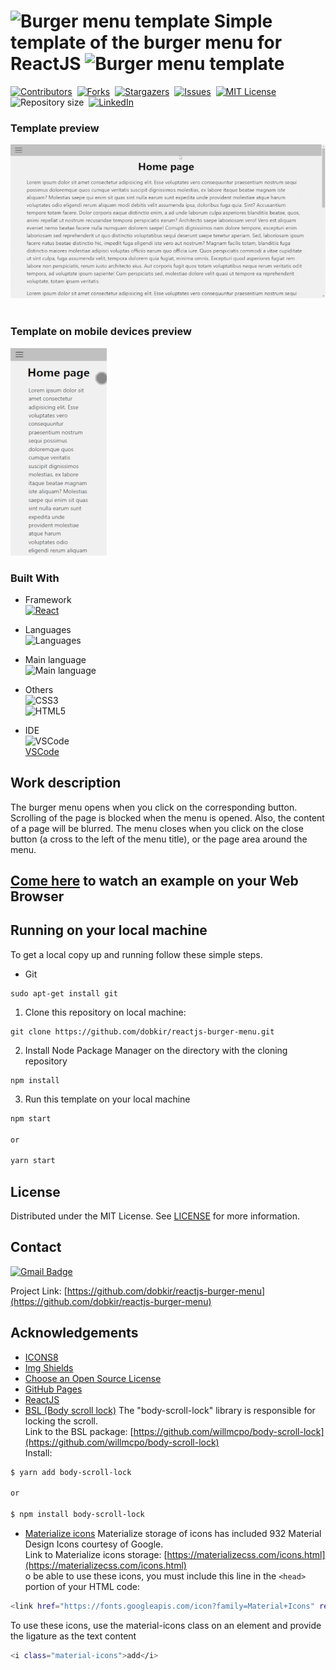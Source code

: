 # ![Burger menu template](https://img.icons8.com/material-outlined/24/000000/menu--v3.png) Simple template of the burger menu for ReactJS ![Burger menu template](https://img.icons8.com/material-outlined/24/000000/menu--v3.png)

[![Contributors][contributors-shield]][contributors-url]&nbsp;
[![Forks][forks-shield]][forks-url]&nbsp;
[![Stargazers][stars-shield]][stars-url]&nbsp;
[![Issues][issues-shield]][issues-url]&nbsp;
[![MIT License][license-shield]][license-url]&nbsp;
![Repository size][repo-size-shield]&nbsp;
[![LinkedIn][linkedin-shield]][linkedin-url]

### Template preview
![ The trailer of the Burger menu template][product-screenshot]&nbsp;

### Template on mobile devices preview
![ The trailer of the Burger menu template on mobile devices][product-screenshot-mobile_devices]

<!-- TOOLS -->
### Built With

- Framework<br>
[![React](https://img.shields.io/badge/React-282c34?style=for-the-badge&logo=React&logoColor=61dafb)](https://reactjs.org/)

- Languages<br>
![Languages][languages-shield]

- Main language<br>
![Main language][main-language-shield]

- Others<br>
![CSS3](https://img.shields.io/badge/CSS3-9.9%25-563d7c?logo=CSS3&logoColor=fff&style=for-the-badge)<br>
![HTML5](https://img.shields.io/badge/HTML5-2.0%25-e34c26?logo=HTML5&logoColor=e34c26&style=for-the-badge)

- IDE<br>
![VSCode](https://img.icons8.com/color/48/000000/visual-studio-code-2019.png)<br>
 [VSCode](https://code.visualstudio.com/)

<!-- WORK DESCRIPTION -->
## Work description

The burger menu opens when you click on the corresponding button. 
Scrolling of the page is blocked when the menu is opened. Also, the content of a page will be blurred.
The menu closes when you click on the close button (a cross to the left of the menu title), or the page area around the menu.

## [Come here](https://modal-window-react.herokuapp.com/) to watch an example on your Web Browser

<!-- GETTING STARTED -->
## Running on your local machine
To get a local copy up and running follow these simple steps.

- Git
```
sudo apt-get install git
```

1. Clone this repository on local machine:
```
git clone https://github.com/dobkir/reactjs-burger-menu.git
```

2. Install Node Package Manager on the directory with the cloning repository
```
npm install
```

3. Run this template on your local machine
```sh
npm start

or

yarn start
```

<!-- LICENSE -->
## License

Distributed under the MIT License. See [LICENSE](license.txt) for more information.


<!-- CONTACT -->
## Contact

[![Gmail Badge](https://img.shields.io/badge/Gmail-d14836?style=for-the-badge&logo=Gmail&logoColor=white&link=mailto:p.kirillov2020@gmail.com)](mailto:p.kirillov2020@gmail.com)

Project Link: [https://github.com/dobkir/reactjs-burger-menu](https://github.com/dobkir/reactjs-burger-menu)

<!-- ACKNOWLEDGEMENTS -->
## Acknowledgements
- [ICONS8](https://icons8.com/)
- [Img Shields](https://shields.io)
- [Choose an Open Source License](https://choosealicense.com)
- [GitHub Pages](https://pages.github.com)
- [ReactJS](https://github.com/facebook/react/)
- [BSL (Body scroll lock)](https://github.com/willmcpo/body-scroll-lock)
The "body-scroll-lock" library is responsible for locking the scroll.<br> 
Link to the BSL package: [https://github.com/willmcpo/body-scroll-lock](https://github.com/willmcpo/body-scroll-lock)<br>
Install:
```sh
$ yarn add body-scroll-lock

or

$ npm install body-scroll-lock
```
- [Materialize icons](https://materializecss.com/icons.html)
Materialize storage of icons has included 932 Material Design Icons courtesy of Google.<br>
Link to Materialize icons storage: [https://materializecss.com/icons.html](https://materializecss.com/icons.html)<br>
o be able to use these icons, you must include this line in the `<head>` portion of your HTML code:
```sh
<link href="https://fonts.googleapis.com/icon?family=Material+Icons" rel="stylesheet">
```
To use these icons, use the material-icons class on an element and provide the ligature as the text content
```sh
<i class="material-icons">add</i>
```

<!-- MARKDOWN LINKS & IMAGES -->
<!-- https://www.markdownguide.org/basic-syntax/#reference-style-links -->
[contributors-shield]: https://img.shields.io/github/contributors/dobkir/reactjs-burger-menu.svg?style=for-the-badge
[contributors-url]: https://github.com/dobkir/reactjs-burger-menu/graphs/contributors
[forks-shield]: https://img.shields.io/github/forks/dobkir/reactjs-burger-menu.svg?style=for-the-badge
[forks-url]: https://github.com/dobkir/reactjs-burger-menu/network/members
[stars-shield]: https://img.shields.io/github/stars/dobkir/reactjs-burger-menu.svg?style=for-the-badge
[stars-url]: https://github.com/dobkir/reactjs-burger-menu/stargazers
[issues-shield]: https://img.shields.io/github/issues/dobkir/reactjs-burger-menu.svg?style=for-the-badge
[issues-url]: https://github.com/dobkir/reactjs-burger-menu/issues
[license-shield]: https://img.shields.io/github/license/dobkir/reactjs-burger-menu.svg?style=for-the-badge
[license-url]: https://github.com/dobkir/reactjs-burger-menu/blob/master/LICENSE.txt
[linkedin-shield]: https://img.shields.io/badge/-LinkedIn-black.svg?style=for-the-badge&logo=linkedin&colorB=555
[linkedin-url]: https://www.linkedin.com/in/pavel-kirillov-dobkir
[repo-size-shield]: https://img.shields.io/github/repo-size/dobkir/reactjs-burger-menu.svg?style=for-the-badge
[languages-shield]: https://img.shields.io/github/languages/count/dobkir/reactjs-burger-menu.svg?style=for-the-badge
[main-language-shield]: https://img.shields.io/github/languages/top/dobkir/reactjs-burger-menu.svg?style=for-the-badge&color=f1e05a
[product-screenshot]: https://github.com/dobkir/trailers/blob/master/burger_menu_trailer/burger_menu_trailer.gif
[product-screenshot-mobile_devices]: https://github.com/dobkir/trailers/blob/master/burger_menu_trailer/mobile_burger_menu_trailer.gif
